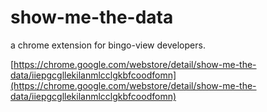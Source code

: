 show-me-the-data
================

a chrome extension for bingo-view developers.

[https://chrome.google.com/webstore/detail/show-me-the-data/iiepgcgllekilanmlcclgkbfcoodfomn](https://chrome.google.com/webstore/detail/show-me-the-data/iiepgcgllekilanmlcclgkbfcoodfomn)
